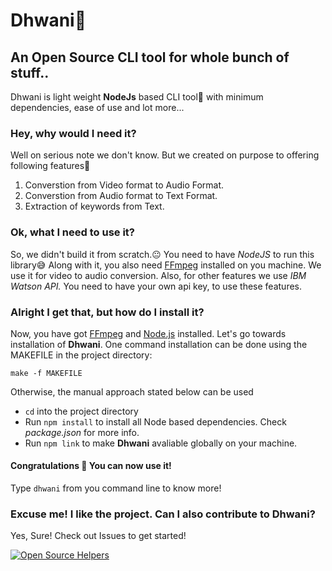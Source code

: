 # Dhwani🎵
## An Open Source CLI tool for whole bunch of stuff..
Dhwani is light weight **NodeJs** based CLI tool🚀 with minimum dependencies, ease of use and lot more...

### Hey, why would I need it?
Well on serious note we don't know. But we created on purpose to offering following features🤗
1. Converstion from Video format to Audio Format.
1. Converstion from Audio format to Text Format.
1. Extraction of keywords from Text.

### Ok, what I need to use it?
So, we didn't build it from scratch.😐 You need to have *NodeJS* to run this library😅
Along with it, you also need [FFmpeg](http://ffmpeg.org/) installed on you machine. We use it for video to audio conversion.
Also, for other features we use *IBM Watson API.* You need to have your own api key, to use these features.

### Alright I get that, but how do I install it?
Now, you have got [FFmpeg](http://ffmpeg.org/) and [Node.js](https://nodejs.org/) installed. Let's go towards installation of **Dhwani**.
One command installation can be done using the MAKEFILE in the project directory: 
```
make -f MAKEFILE
```
Otherwise, the manual approach stated below can be used
* `cd` into the project directory
* Run `npm install` to install all Node based dependencies. Check *package.json* for more info.
* Run `npm link` to make **Dhwani** avaliable globally on your machine.

#### Congratulations 👏 You can now use it!
Type `dhwani` from you command line to know more! 

### Excuse me! I like the project. Can I also contribute to Dhwani?
Yes, Sure! Check out Issues to get started!

[![Open Source Helpers](https://www.codetriage.com/sagar-jadhav/dhwani/badges/users.svg)](https://www.codetriage.com/sagar-jadhav/dhwani)
